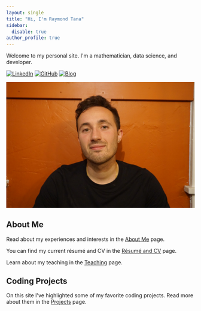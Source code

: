 ```yaml
---
layout: single
title: "Hi, I'm Raymond Tana"
sidebar:
  disable: true
author_profile: true
---
```


Welcome to my personal site. I'm a mathematician, data science, and developer.

[![LinkedIn](https://img.shields.io/badge/LinkedIn-blue?logo=linkedin&logoColor=white)](https://www.linkedin.com/in/raymond-tana-0840121a7/)
[![GitHub](https://img.shields.io/badge/GitHub-181717?logo=github&logoColor=white)](https://github.com/RaymondTana)
[![Blog](https://img.shields.io/badge/Sifter_Blog-black?logo=ghost&logoColor=white)](https://sifter.ghost.io/) 

![Raymond Tana headshot](./my_assets/images/headshot.jpeg)

## About Me

Read about my experiences and interests in the [About Me](about/index.html) page.

You can find my current résumé and CV in the [Résumé and CV](cv/index.html) page.

Learn about my teaching in the [Teaching](teaching/index.html) page.

## Coding Projects

On this site I've highlighted some of my favorite coding projects. Read more about them in the [Projects](projects/index.html) page.


<div style="text-align:center; margin:3rem 0;">
  <canvas id="logoRT" width="600" height="300"></canvas>
</div>

<script src="{{ '/my_assets/js/logo.js' | relative_url }}"></script>